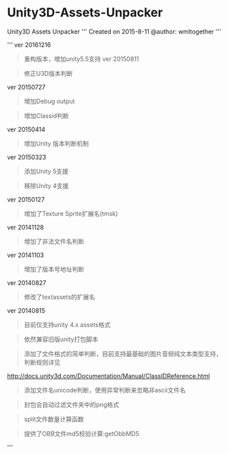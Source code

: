 # Unity3D-Assets-Unpacker
Unity3D Assets Unpacker
''' Created on 2015-8-11 @author: wmltogether '''

'''
ver 20161216

>重构版本，增加unity5.5支持
ver 20150811

>修正U3D版本判断

ver 20150727

>增加Debug output

>增加Classid判断

ver 20150414

>增加Unity 版本判断机制

ver 20150323

>添加Unity 5支援

>移除Unity 4支援

ver 20150127

>增加了Texture Sprite扩展名(tmsk)

ver 20141128

>增加了非法文件名判断

ver 20141103

>增加了版本号地址判断

ver 20140827

>修改了textassets的扩展名

ver 20140815

>目前仅支持unity 4.x assets格式

>依然兼容旧版unity打包脚本

>添加了文件格式的简单判断，目前支持最基础的图片音频纯文本类型支持，判断规则详见

http://docs.unity3d.com/Documentation/Manual/ClassIDReference.html

>添加文件名unicode判断，使用异常判断来忽略非ascii文件名

>封包会自动过滤文件夹中的png格式

>split文件数量计算函数

>提供了OBB文件md5校验计算:getObbMD5



'''
